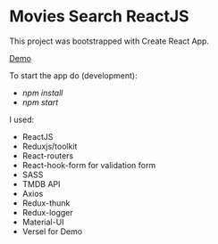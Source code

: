 # Movies Search  ReactJS

This project was bootstrapped with Create React App.

[Demo](https://searchmovies-opal.vercel.app/)

To start the app do (development):
* *npm install*
* *npm start*

I used:
* ReactJS
* Reduxjs/toolkit
* React-routers
* React-hook-form for validation form
* SASS
* TMDB API
* Axios
* Redux-thunk
* Redux-logger
* Material-UI
* Versel for Demo
